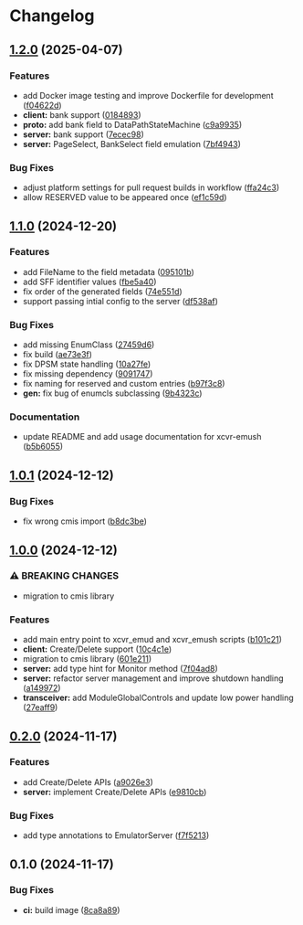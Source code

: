 # Changelog

## [1.2.0](https://github.com/ishidawataru/xcvr-emu/compare/v1.1.0...v1.2.0) (2025-04-07)


### Features

* add Docker image testing and improve Dockerfile for development ([f04622d](https://github.com/ishidawataru/xcvr-emu/commit/f04622dcfd268da36dcdb100da6c5b69296c7f76))
* **client:** bank support ([0184893](https://github.com/ishidawataru/xcvr-emu/commit/01848938822b408f645763cc1cb0e9c29a26b1ee))
* **proto:** add bank field to DataPathStateMachine ([c9a9935](https://github.com/ishidawataru/xcvr-emu/commit/c9a993531080d113a8b8fbda181dd19762325277))
* **server:** bank support ([7ecec98](https://github.com/ishidawataru/xcvr-emu/commit/7ecec983f30a8022d6dcea370d51c07915e67e96))
* **server:** PageSelect, BankSelect field emulation ([7bf4943](https://github.com/ishidawataru/xcvr-emu/commit/7bf4943949c273724edc7674f25019b9dc3f56fb))


### Bug Fixes

* adjust platform settings for pull request builds in workflow ([ffa24c3](https://github.com/ishidawataru/xcvr-emu/commit/ffa24c38d2e25f146fa13f0d338f91bbfb01bf14))
* allow RESERVED value to be appeared once ([ef1c59d](https://github.com/ishidawataru/xcvr-emu/commit/ef1c59d34fac54b767b5335eaac8ae90fcb56567))

## [1.1.0](https://github.com/ishidawataru/xcvr-emu/compare/v1.0.1...v1.1.0) (2024-12-20)


### Features

* add FileName to the field metadata ([095101b](https://github.com/ishidawataru/xcvr-emu/commit/095101bd745c38bb1e13e27376ce51b6760654f6))
* add SFF identifier values ([fbe5a40](https://github.com/ishidawataru/xcvr-emu/commit/fbe5a409c0eac5afaf4ee3060ec998b366aa9c7d))
* fix order of the generated fields ([74e551d](https://github.com/ishidawataru/xcvr-emu/commit/74e551d3a4665ef551722f00bf9e5e29655a54db))
* support passing intial config to the server ([df538af](https://github.com/ishidawataru/xcvr-emu/commit/df538af5af5d043b12a5d42b27ecd543f8750180))


### Bug Fixes

* add missing EnumClass ([27459d6](https://github.com/ishidawataru/xcvr-emu/commit/27459d6b510c83d105068567b5a70fb85cce476b))
* fix build ([ae73e3f](https://github.com/ishidawataru/xcvr-emu/commit/ae73e3f73ed59cc3dab1346d862cb189513beacb))
* fix DPSM state handling ([10a27fe](https://github.com/ishidawataru/xcvr-emu/commit/10a27fe79bbac722e1d3bf973dc0cccb42552923))
* fix missing dependency ([9091747](https://github.com/ishidawataru/xcvr-emu/commit/909174799c2b94f5a5dc79d087f5465d40d53c76))
* fix naming for reserved and custom entries ([b97f3c8](https://github.com/ishidawataru/xcvr-emu/commit/b97f3c890d5b9034edf40693d66e8170762a24a4))
* **gen:** fix bug of enumcls subclassing ([9b4323c](https://github.com/ishidawataru/xcvr-emu/commit/9b4323cf45856457fec173628f34f06120dfc3e1))


### Documentation

* update README and add usage documentation for xcvr-emush ([b5b6055](https://github.com/ishidawataru/xcvr-emu/commit/b5b60550965e02cba5dba431a2d3786336f0fdae))

## [1.0.1](https://github.com/ishidawataru/xcvr-emu/compare/v1.0.0...v1.0.1) (2024-12-12)


### Bug Fixes

* fix wrong cmis import ([b8dc3be](https://github.com/ishidawataru/xcvr-emu/commit/b8dc3bee9872b78908a775b2a10b4380c5535fc2))

## [1.0.0](https://github.com/ishidawataru/xcvr-emu/compare/v0.2.0...v1.0.0) (2024-12-12)


### ⚠ BREAKING CHANGES

* migration to cmis library

### Features

* add main entry point to xcvr_emud and xcvr_emush scripts ([b101c21](https://github.com/ishidawataru/xcvr-emu/commit/b101c21210d1c8eb04d7b4bb75ac5619fbd62adc))
* **client:** Create/Delete support ([10c4c1e](https://github.com/ishidawataru/xcvr-emu/commit/10c4c1ebea9bad504079ba6800bc149253c51e0c))
* migration to cmis library ([601e211](https://github.com/ishidawataru/xcvr-emu/commit/601e2117e6ae40b617b8c586a4dd005451af0a7c))
* **server:** add type hint for Monitor method ([7f04ad8](https://github.com/ishidawataru/xcvr-emu/commit/7f04ad84bcfc7830aa0176f83ca9b02d8f8f23d8))
* **server:** refactor server management and improve shutdown handling ([a149972](https://github.com/ishidawataru/xcvr-emu/commit/a149972a30ce0725dbea0b531205d2dbe2a6a7fd))
* **transceiver:** add ModuleGlobalControls and update low power handling ([27eaff9](https://github.com/ishidawataru/xcvr-emu/commit/27eaff935b09e80608e667e1bc47c71e83ebb1ee))

## [0.2.0](https://github.com/ishidawataru/xcvr-emu/compare/v0.1.0...v0.2.0) (2024-11-17)


### Features

* add Create/Delete APIs ([a9026e3](https://github.com/ishidawataru/xcvr-emu/commit/a9026e3cd834a1d87189cfc76ef0d1338011fc59))
* **server:** implement Create/Delete APIs ([e9810cb](https://github.com/ishidawataru/xcvr-emu/commit/e9810cba27f245d4556fd73c1cc7daf5474a39a3))


### Bug Fixes

* add type annotations to EmulatorServer ([f7f5213](https://github.com/ishidawataru/xcvr-emu/commit/f7f5213bf8b82da1f02029fb98035a1a3336650e))

## 0.1.0 (2024-11-17)


### Bug Fixes

* **ci:** build image ([8ca8a89](https://github.com/ishidawataru/xcvr-emu/commit/8ca8a8987686b308eb244990cec20979c6d45c1e))
